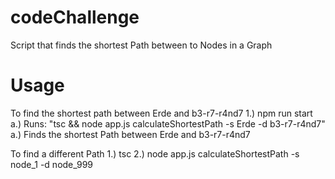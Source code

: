 ﻿# codeChallenge

Script that finds the shortest Path between to Nodes in a Graph

# Usage

To find the shortest path between Erde and b3-r7-r4nd7
	1.) npm run start 
		a.) Runs: "tsc && node app.js calculateShortestPath -s Erde -d b3-r7-r4nd7"
		a.) Finds the shortest Path between Erde and b3-r7-r4nd7

To find a different Path
	1.) tsc
	2.) node app.js calculateShortestPath -s node_1 -d node_999